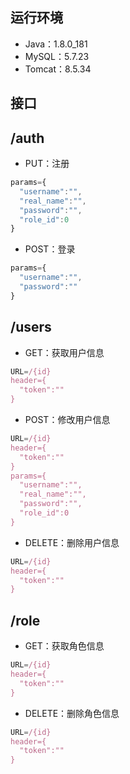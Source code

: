 ## 运行环境

- Java：1.8.0_181
- MySQL：5.7.23
- Tomcat：8.5.34

## 接口

## /auth

- PUT：注册

```javascript
params={
  "username":"",
  "real_name":"",
  "password":"",
  "role_id":0
}
```

- POST：登录

```javascript
params={
  "username":"",
  "password":""
}
```

## /users

- GET：获取用户信息

```javascript
URL=/{id}
header={
  "token":""
}
```

- POST：修改用户信息

```javascript
URL=/{id}
header={
  "token":""
}
params={
  "username":"",
  "real_name":"",
  "password":"",
  "role_id":0
}
```

- DELETE：删除用户信息

```javascript
URL=/{id}
header={
  "token":""
}
```

## /role


- GET：获取角色信息

```javascript
URL=/{id}
header={
  "token":""
}
```

- DELETE：删除角色信息

```javascript
URL=/{id}
header={
  "token":""
}
```